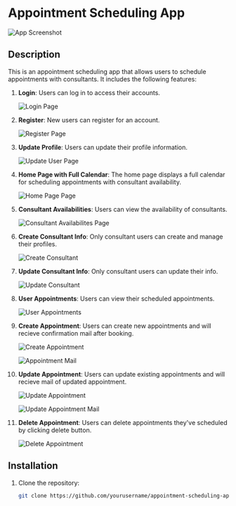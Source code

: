 # Appointment Scheduling App


![App Screenshot](github_images/Home.PNG)



## Description


This is an appointment scheduling app that allows users to schedule appointments with consultants. It includes the following features:


1. **Login**: Users can log in to access their accounts.

    ![Login Page](github_images/Login.PNG)


2. **Register**: New users can register for an account.

    ![Register Page](github_images/Register.PNG)


3. **Update Profile**: Users can update their profile information.

    ![Update User Page](github_images/Update%20User.PNG)


4. **Home Page with Full Calendar**: The home page displays a full calendar for scheduling appointments with consultant availability.

    ![Home Page Page](github_images/Home.PNG)


5. **Consultant Availabilities**: Users can view the availability of consultants.

    ![Consultant Availabilites Page](github_images/Consultant%20availabilities.PNG)


6. **Create Consultant Info**: Only consultant users can create and manage their profiles.

    ![Create Consultant](github_images/create%20consultant%20info.PNG)


7. **Update Consultant Info**: Only consultant users can update their info.

    ![Update Consultant](github_images/update%20consultant%20info.PNG)


8. **User Appointments**: Users can view their scheduled appointments.

    ![User Appointments](github_images/My%20Appointments.PNG)


9. **Create Appointment**: Users can create new appointments and will recieve confirmation mail after booking.

    ![Create Appointment](github_images/create%20appointment.PNG)

    ![Appointment Mail](github_images/create%20appointment%20mail.PNG)


10. **Update Appointment**: Users can update existing appointments and will recieve mail of updated appointment.

    ![Update Appointment](github_images/update%20appointment.PNG)

    ![Update Appointment Mail](github_images/update%20appointment%20mail.PNG)


11. **Delete Appointment**: Users can delete appointments they've scheduled by clicking delete button.

    ![Delete Appointment](github_images/My%20Appointments.PNG)



## Installation

1. Clone the repository:
   ```bash
   git clone https://github.com/yourusername/appointment-scheduling-app.git
